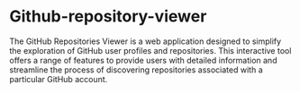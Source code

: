 # Github-repository-viewer
The GitHub Repositories Viewer is a web application designed to simplify the exploration of GitHub user profiles and repositories. This interactive tool offers a range of features to provide users with detailed information and streamline the process of discovering repositories associated with a particular GitHub account.
